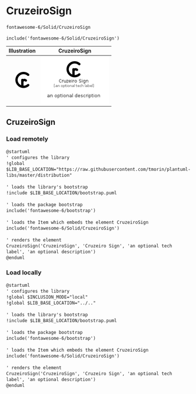 # CruzeiroSign


```text
fontawesome-6/Solid/CruzeiroSign
```

```text
include('fontawesome-6/Solid/CruzeiroSign')
```



| Illustration | CruzeiroSign |
| :---: | :---: |
| ![illustration for Illustration](../../fontawesome-6/Solid/CruzeiroSign.png) | ![illustration for CruzeiroSign](../../fontawesome-6/Solid/CruzeiroSign.Local.png) |




## CruzeiroSign

### Load remotely
```plantuml
@startuml
' configures the library
!global $LIB_BASE_LOCATION="https://raw.githubusercontent.com/tmorin/plantuml-libs/master/distribution"

' loads the library's bootstrap
!include $LIB_BASE_LOCATION/bootstrap.puml

' loads the package bootstrap
include('fontawesome-6/bootstrap')

' loads the Item which embeds the element CruzeiroSign
include('fontawesome-6/Solid/CruzeiroSign')

' renders the element
CruzeiroSign('CruzeiroSign', 'Cruzeiro Sign', 'an optional tech label', 'an optional description')
@enduml
```

### Load locally
```plantuml
@startuml
' configures the library
!global $INCLUSION_MODE="local"
!global $LIB_BASE_LOCATION="../.."

' loads the library's bootstrap
!include $LIB_BASE_LOCATION/bootstrap.puml

' loads the package bootstrap
include('fontawesome-6/bootstrap')

' loads the Item which embeds the element CruzeiroSign
include('fontawesome-6/Solid/CruzeiroSign')

' renders the element
CruzeiroSign('CruzeiroSign', 'Cruzeiro Sign', 'an optional tech label', 'an optional description')
@enduml
```

